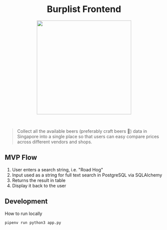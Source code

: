 <h1 align="center"><strong>Burplist Frontend</strong></h1>

<p align="center">
  <img width="300" height="300" src="https://media.giphy.com/media/DGWAx8d3IkICs/giphy.gif">
</p>
<br />

> Collect all the available beers (preferably craft beers 🍻) data in Singapore into a single place so that users can easy compare prices across different vendors and shops.

## MVP Flow

1. User enters a search string, i.e. "Road Hog"
2. Input used as a string for full text search in PostgreSQL via SQLAlchemy
3. Returns the result in table
4. Display it back to the user

## Development

How to run locally

```
pipenv run python3 app.py
```
